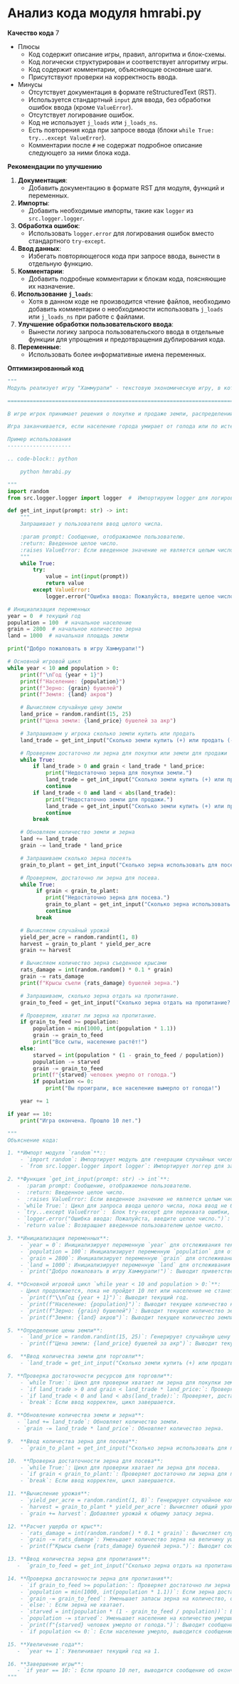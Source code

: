 # Анализ кода модуля hmrabi.py

**Качество кода**
7
-  Плюсы
    - Код содержит описание игры, правил, алгоритма и блок-схемы.
    - Код логически структурирован и соответствует алгоритму игры.
    - Код содержит комментарии, объясняющие основные шаги.
    - Присутствуют проверки на корректность ввода.
-  Минусы
    - Отсутствует документация в формате reStructuredText (RST).
    - Используется стандартный `input` для ввода, без обработки ошибок ввода (кроме `ValueError`).
    - Отсутствует логирование ошибок.
    - Код не использует `j_loads` или `j_loads_ns`.
    - Есть повторения кода при запросе ввода (блоки `while True: try...except ValueError`).
    - Комментарии после `#` не содержат подробное описание следующего за ними блока кода.

**Рекомендации по улучшению**

1.  **Документация**:
    - Добавить документацию в формате RST для модуля, функций и переменных.
2.  **Импорты**:
    - Добавить необходимые импорты, такие как `logger` из `src.logger.logger`.
3.  **Обработка ошибок**:
    - Использовать `logger.error` для логирования ошибок вместо стандартного `try-except`.
4.  **Ввод данных**:
    - Избегать повторяющегося кода при запросе ввода, вынести в отдельную функцию.
5.  **Комментарии**:
    - Добавить подробные комментарии к блокам кода, поясняющие их назначение.
6. **Использование `j_loads`**:
   - Хотя в данном коде не производится чтение файлов, необходимо добавить комментарии о необходимости использовать `j_loads` или `j_loads_ns` при работе с файлами.
7. **Улучшение обработки пользовательского ввода**:
    - Вынести логику запроса пользовательского ввода в отдельные функции для упрощения и предотвращения дублирования кода.
8. **Переменные**:
    - Использовать более информативные имена переменных.

**Оптимизированный код**

```python
"""
Модуль реализует игру "Хаммурапи" - текстовую экономическую игру, в которой игрок управляет древним городом.

===========================================================================================================

В игре игрок принимает решения о покупке и продаже земли, распределении урожая, посеве и следит за уровнем голода и численностью населения.

Игра заканчивается, если население города умирает от голода или по истечении 10 игровых лет.

Пример использования
--------------------

.. code-block:: python

    python hmrabi.py

"""
import random
from src.logger.logger import logger  #  Импортируем logger для логирования ошибок

def get_int_input(prompt: str) -> int:
    """
    Запрашивает у пользователя ввод целого числа.

    :param prompt: Сообщение, отображаемое пользователю.
    :return: Введенное целое число.
    :raises ValueError: Если введенное значение не является целым числом.
    """
    while True:
        try:
            value = int(input(prompt))
            return value
        except ValueError:
            logger.error("Ошибка ввода: Пожалуйста, введите целое число.")  # Используем logger.error для логирования ошибки

# Инициализация переменных
year = 0  # текущий год
population = 100  # начальное население
grain = 2800  # начальное количество зерна
land = 1000  # начальная площадь земли

print("Добро пожаловать в игру Хаммурапи!")

# Основной игровой цикл
while year < 10 and population > 0:
    print(f"\nГод {year + 1}")
    print(f"Население: {population}")
    print(f"Зерно: {grain} бушелей")
    print(f"Земля: {land} акров")

    # Вычисляем случайную цену земли
    land_price = random.randint(15, 25)
    print(f"Цена земли: {land_price} бушелей за акр")

    # Запрашиваем у игрока сколько земли купить или продать
    land_trade = get_int_input("Сколько земли купить (+) или продать (-)? ")

    # Проверяем достаточно ли зерна для покупки или земли для продажи
    while True:
        if land_trade > 0 and grain < land_trade * land_price:
            print("Недостаточно зерна для покупки земли.")
            land_trade = get_int_input("Сколько земли купить (+) или продать (-)? ")
            continue
        if land_trade < 0 and land < abs(land_trade):
            print("Недостаточно земли для продажи.")
            land_trade = get_int_input("Сколько земли купить (+) или продать (-)? ")
            continue
        break

    # Обновляем количество земли и зерна
    land += land_trade
    grain -= land_trade * land_price

    # Запрашиваем сколько зерна посеять
    grain_to_plant = get_int_input("Сколько зерна использовать для посева? ")

    # Проверяем, достаточно ли зерна для посева.
    while True:
         if grain < grain_to_plant:
            print("Недостаточно зерна для посева.")
            grain_to_plant = get_int_input("Сколько зерна использовать для посева? ")
            continue
         break

    # Вычисляем случайный урожай
    yield_per_acre = random.randint(1, 8)
    harvest = grain_to_plant * yield_per_acre
    grain += harvest

    # Вычисляем количество зерна съеденное крысами
    rats_damage = int(random.random() * 0.1 * grain)
    grain -= rats_damage
    print(f"Крысы съели {rats_damage} бушелей зерна.")

    # Запрашиваем, сколько зерна отдать на пропитание.
    grain_to_feed = get_int_input("Сколько зерна отдать на пропитание? ")

    # Проверяем, хватит ли зерна на пропитание.
    if grain_to_feed >= population:
        population = min(1000, int(population * 1.1))
        grain -= grain_to_feed
        print("Все сыты, население растёт!")
    else:
        starved = int(population * (1 - grain_to_feed / population))
        population -= starved
        grain -= grain_to_feed
        print(f"{starved} человек умерло от голода.")
        if population <= 0:
            print("Вы проиграли, все население вымерло от голода!")

    year += 1

if year == 10:
    print("Игра окончена. Прошло 10 лет.")

"""
Объяснение кода:

1. **Импорт модуля `random`**::
    - `import random`: Импортирует модуль для генерации случайных чисел.
    - `from src.logger.logger import logger`: Импортирует логгер для записи ошибок.

2. **Функция `get_int_input(prompt: str) -> int`**:
   -  :param prompt: Сообщение, отображаемое пользователю.
   -  :return: Введенное целое число.
   -  :raises ValueError: Если введенное значение не является целым числом.
   - `while True:`: Цикл для запроса ввода целого числа, пока ввод не будет корректным.
   - `try...except ValueError`:  Блок try-except для перехвата ошибки, если ввод не является целым числом.
   - `logger.error("Ошибка ввода: Пожалуйста, введите целое число.")`: Логирует ошибку ввода с использованием logger.
   - `return value`: Возвращает введенное пользователем целое число.

3. **Инициализация переменных**:
    - `year = 0`: Инициализирует переменную `year` для отслеживания текущего года (начинается с 0).
    - `population = 100`: Инициализирует переменную `population` для отслеживания количества населения (начинается со 100).
    - `grain = 2800`: Инициализирует переменную `grain` для отслеживания количества зерна (начинается с 2800).
    - `land = 1000`: Инициализирует переменную `land` для отслеживания количества земли (начинается с 1000).
    - `print("Добро пожаловать в игру Хаммурапи!")`: Выводит приветственное сообщение для игрока.

4. **Основной игровой цикл `while year < 10 and population > 0:`**:
    - Цикл продолжается, пока не пройдет 10 лет или население не станет меньше или равно 0.
    - `print(f"\\nГод {year + 1}")`: Выводит текущий год.
    - `print(f"Население: {population}")`: Выводит текущее количество населения.
    - `print(f"Зерно: {grain} бушелей")`: Выводит текущее количество зерна.
    - `print(f"Земля: {land} акров")`: Выводит текущее количество земли.

5. **Определение цены земли**:
    - `land_price = random.randint(15, 25)`: Генерирует случайную цену за акр земли в диапазоне от 15 до 25 бушелей.
    - `print(f"Цена земли: {land_price} бушелей за акр")`: Выводит текущую цену земли.

6.  **Ввод количества земли для торговли**:
    - `land_trade = get_int_input("Сколько земли купить (+) или продать (-)? ")`: Запрашивает у пользователя количество земли для покупки или продажи, используя функцию `get_int_input`.

7. **Проверка достаточности ресурсов для торговли**:
    - `while True:`: Цикл для проверки хватает ли зерна для покупки земли или земли для продажи.
    - `if land_trade > 0 and grain < land_trade * land_price:`: Проверяет, достаточно ли зерна для покупки. Если нет, выводит сообщение об ошибке и запрашивает ввод снова.
    - `if land_trade < 0 and land < abs(land_trade):`: Проверяет, достаточно ли земли для продажи. Если нет, выводит сообщение об ошибке и запрашивает ввод снова.
    - `break`: Если ввод корректен, цикл завершается.

8. **Обновление количества земли и зерна**:
   - `land += land_trade`: Обновляет количество земли.
   - `grain -= land_trade * land_price`: Обновляет количество зерна.

9.  **Ввод количества зерна для посева**:
    - `grain_to_plant = get_int_input("Сколько зерна использовать для посева? ")`: Запрашивает у пользователя количество зерна для посева, используя функцию `get_int_input`.

10.  **Проверка достаточности зерна для посева**:
    - `while True:`: Цикл для проверки хватает ли зерна для посева.
    - `if grain < grain_to_plant:`: Проверяет достаточно ли зерна для посева, если нет, выводит сообщение об ошибке и запрашивает новый ввод.
    - `break`: Если ввод корректен, цикл завершается.

11. **Вычисление урожая**:
    - `yield_per_acre = random.randint(1, 8)`: Генерирует случайное количество урожая от 1 до 8 бушелей на акр.
    - `harvest = grain_to_plant * yield_per_acre`: Вычисляет общий урожай.
    - `grain += harvest`: Добавляет урожай к общему запасу зерна.

12. **Расчет ущерба от крыс**:
    - `rats_damage = int(random.random() * 0.1 * grain)`: Вычисляет случайный ущерб от крыс (от 0 до 10% запасов зерна).
    - `grain -= rats_damage`: Уменьшает количество зерна на величину ущерба от крыс.
    - `print(f"Крысы съели {rats_damage} бушелей зерна.")`: Выводит сообщение о количестве зерна, съеденном крысами.

13. **Ввод количества зерна для пропитания**:
   -  `grain_to_feed = get_int_input("Сколько зерна отдать на пропитание? ")`: Запрашивает у пользователя количество зерна для пропитания, используя функцию `get_int_input`.

14. **Проверка достаточности зерна для пропитания**:
    - `if grain_to_feed >= population:`: Проверяет достаточно ли зерна для пропитания всего населения
    - `population = min(1000, int(population * 1.1))`: Если зерна достаточно, увеличивает население на 10%, но не более 1000.
    - `grain -= grain_to_feed`: Уменьшает запасы зерна на количество, отданное для пропитания.
    - `else:`: Если зерна не хватает.
    - `starved = int(population * (1 - grain_to_feed / population))`: Вычисляет количество умерших от голода.
    - `population -= starved`: Уменьшает население на количество умерших.
    - `print(f"{starved} человек умерло от голода.")`: Выводит сообщение о количестве умерших от голода.
    - `if population <= 0:`: Если население умерло, выводится сообщение о проигрыше.

15. **Увеличение года**:
   -  `year += 1`: Увеличивает текущий год на 1.

16. **Завершение игры**:
   - `if year == 10:`: Если прошло 10 лет, выводится сообщение об окончании игры.
"""
```